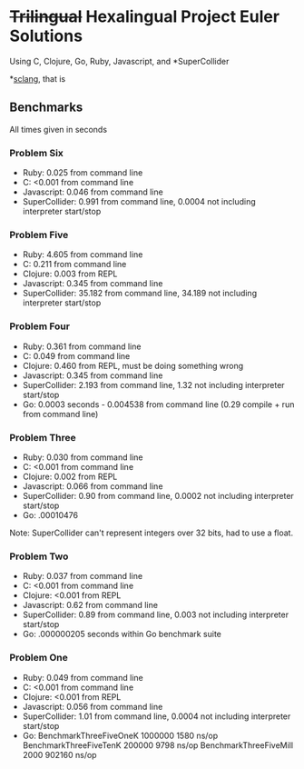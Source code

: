 # ~~Trilingual~~ Hexalingual Project Euler Solutions

Using C, Clojure, Go, Ruby, Javascript, and *SuperCollider

*[sclang](http://supercollider.github.io/), that is

## Benchmarks

All times given in seconds

### Problem Six
* Ruby: 0.025 from command line
* C: <0.001 from command line
* Javascript: 0.046 from command line
* SuperCollider: 0.991 from command line, 0.0004 not including
  interpreter start/stop

### Problem Five
* Ruby: 4.605 from command line
* C: 0.211 from command line
* Clojure: 0.003 from REPL
* Javascript: 0.345 from command line
* SuperCollider: 35.182 from command line, 34.189 not including
  interpreter start/stop

### Problem Four
* Ruby: 0.361 from command line
* C: 0.049 from command line
* Clojure: 0.460 from REPL, must be doing something wrong
* Javascript: 0.345 from command line
* SuperCollider: 2.193 from command line, 1.32 not including
  interpreter start/stop
* Go: 0.0003 seconds - 0.004538 from command line
    (0.29 compile + run from command line)

### Problem Three
* Ruby: 0.030 from command line
* C: <0.001 from command line
* Clojure: 0.002 from REPL
* Javascript: 0.066 from command line
* SuperCollider: 0.90 from command line, 0.0002 not including
  interpreter start/stop
* Go: .00010476

Note: SuperCollider can't represent integers over 32 bits, had to use
a float.

### Problem Two
* Ruby: 0.037 from command line
* C: <0.001 from command line
* Clojure: <0.001 from REPL
* Javascript: 0.62 from command line
* SuperCollider: 0.89 from command line, 0.003 not including
  interpreter start/stop
* Go: .000000205 seconds within Go benchmark suite

### Problem One
* Ruby: 0.049 from command line
* C: <0.001 from command line
* Clojure: <0.001 from REPL
* Javascript: 0.056 from command line
* SuperCollider: 1.01 from command line, 0.0004 not including
  interpreter start/stop
* Go:
BenchmarkThreeFiveOneK   1000000          1580 ns/op
BenchmarkThreeFiveTenK    200000          9798 ns/op
BenchmarkThreeFiveMill      2000        902160 ns/op
